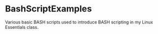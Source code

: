 # BashScriptExamples
Various basic BASH scripts used to introduce BASH scripting in my Linux Essentials class.
